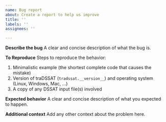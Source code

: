 ```yaml
---
name: Bug report
about: Create a report to help us improve
title: ''
labels: ''
assignees: ''

---
```


**Describe the bug**
A clear and concise description of what the bug is.

**To Reproduce**
Steps to reproduce the behavior:
1. Minimalistic example (the shortest complete code that causes the mistake)
2. Version of traDSSAT (`tradssat.__version__`) and operating system (Linux, Windows, Mac, ...)
3. A copy of any DSSAT input file(s) involved

**Expected behavior**
A clear and concise description of what you expected to happen.

**Additional context**
Add any other context about the problem here.
